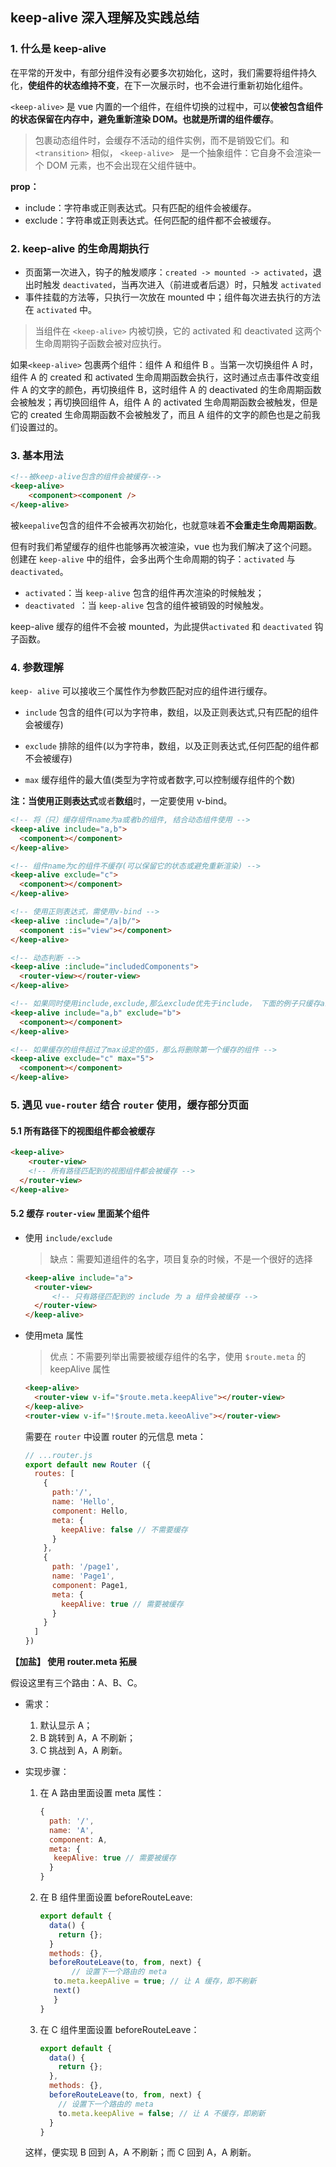 ## keep-alive 深入理解及实践总结

### 1. 什么是 keep-alive

在平常的开发中，有部分组件没有必要多次初始化，这时，我们需要将组件持久化，**使组件的状态维持不变**，在下一次展示时，也不会进行重新初始化组件。

`<keep-alive>` 是 vue 内置的一个组件，在组件切换的过程中，可以**使被包含组件的状态保留在内存中，避免重新渲染 DOM。**也就是所谓的**组件缓存**。

> <keep-alive> 包裹动态组件时，会缓存不活动的组件实例，而不是销毁它们。和 `<transition>` 相似， `<keep-alive> ` 是一个抽象组件：它自身不会渲染一个 DOM 元素，也不会出现在父组件链中。

**prop：**

- include：字符串或正则表达式。只有匹配的组件会被缓存。
- exclude：字符串或正则表达式。任何匹配的组件都不会被缓存。

### 2. keep-alive 的生命周期执行

- 页面第一次进入，钩子的触发顺序：`created -> mounted -> activated`，退出时触发 `deactivated`，当再次进入（前进或者后退）时，只触发 `activated`
- 事件挂载的方法等，只执行一次放在 mounted 中；组件每次进去执行的方法在 `activated` 中。

> 当组件在 `<keep-alive>` 内被切换，它的 activated 和 deactivated 这两个生命周期钩子函数会被对应执行。

如果`<keep-alive>` 包裹两个组件：组件 A 和组件 B 。当第一次切换组件 A 时，组件 A 的 created 和 activated 生命周期函数会执行，这时通过点击事件改变组件 A 的文字的颜色，再切换组件 B，这时组件 A 的 deactivated 的生命周期函数会被触发；再切换回组件 A，组件 A 的 activated 生命周期函数会被触发，但是它的 created 生命周期函数不会被触发了，而且 A 组件的文字的颜色也是之前我们设置过的。

### 3. 基本用法

```html
<!--被keep-alive包含的组件会被缓存-->
<keep-alive>
    <component><component />
</keep-alive>
```

被`keepalive`包含的组件不会被再次初始化，也就意味着**不会重走生命周期函数**。

但有时我们希望缓存的组件也能够再次被渲染，vue 也为我们解决了这个问题。创建在 `keep-alive` 中的组件，会多出两个生命周期的钩子：`activated` 与  `deactivated`。

- `activated`：当 `keep-alive` 包含的组件再次渲染的时候触发；
- `deactivated `：当 `keep-alive` 包含的组件被销毁的时候触发。

keep-alive 缓存的组件不会被 mounted，为此提供`activated` 和 `deactivated` 钩子函数。

### 4. 参数理解

`keep- alive` 可以接收三个属性作为参数匹配对应的组件进行缓存。

- `include` 包含的组件(可以为字符串，数组，以及正则表达式,只有匹配的组件会被缓存)

- `exclude` 排除的组件(以为字符串，数组，以及正则表达式,任何匹配的组件都不会被缓存)

- `max` 缓存组件的最大值(类型为字符或者数字,可以控制缓存组件的个数)

**注：**当使用**正则表达式**或者**数组**时，一定要使用 v-bind。

```html
<!-- 将（只）缓存组件name为a或者b的组件, 结合动态组件使用 -->
<keep-alive include="a,b">
  <component></component>
</keep-alive>

<!-- 组件name为c的组件不缓存(可以保留它的状态或避免重新渲染) -->
<keep-alive exclude="c"> 
  <component></component>
</keep-alive>

<!-- 使用正则表达式，需使用v-bind -->
<keep-alive :include="/a|b/">
  <component :is="view"></component>
</keep-alive>

<!-- 动态判断 -->
<keep-alive :include="includedComponents">
  <router-view></router-view>
</keep-alive>

<!-- 如果同时使用include,exclude,那么exclude优先于include， 下面的例子只缓存a组件 -->
<keep-alive include="a,b" exclude="b"> 
  <component></component>
</keep-alive>

<!-- 如果缓存的组件超过了max设定的值5，那么将删除第一个缓存的组件 -->
<keep-alive exclude="c" max="5"> 
  <component></component>
</keep-alive>
```

### 5. 遇见 `vue-router` 结合 `router` 使用，缓存部分页面

#### 5.1 所有路径下的视图组件都会被缓存

```html
<keep-alive>
	<router-view>
  	<!-- 所有路径匹配到的视图组件都会被缓存 -->
  </router-view>
</keep-alive>
```

#### 5.2 缓存 `router-view` 里面某个组件

- 使用 `include/exclude`

  > 缺点：需要知道组件的名字，项目复杂的时候，不是一个很好的选择

  ```html
  <keep-alive include="a">
  	<router-view>
    	<!-- 只有路径匹配到的 include 为 a 组件会被缓存 -->
    </router-view>
  </keep-alive>
  ```

- 使用meta 属性

  > 优点：不需要列举出需要被缓存组件的名字，使用 `$route.meta` 的 keepAlive 属性

  ```html
  <keep-alive>
  	<router-view v-if="$route.meta.keepAlive"></router-view>
  </keep-alive>
  <router-view v-if="!$route.meta.keeoAlive"></router-view>
  ```

  需要在 `router` 中设置 router 的元信息 meta：

  ```js
  // ...router.js
  export default new Router ({
    routes: [
      {
        path:'/',
        name: 'Hello',
        component: Hello,
        meta: {
          keepAlive: false // 不需要缓存
        }
      },
      {
        path: '/page1',
        name: 'Page1',
        component: Page1,
        meta: {
          keepAlive: true // 需要被缓存
        }
      }
    ]
  })
  ```

**【加盐】 使用 router.meta 拓展**

假设这里有三个路由：A、B、C。

- 需求：

  1. 默认显示 A；
  2. B 跳转到 A，A 不刷新；
  3. C 挑战到 A，A 刷新。

- 实现步骤：

  1. 在 A 路由里面设置 meta 属性：

     ```js
     {
       path: '/',
       name: 'A',
       component: A,
       meta: {
       	keepAlive: true // 需要被缓存
       }
     }
     ```

  2. 在 B 组件里面设置 beforeRouteLeave:

     ```js
     export default {
       data() {
         return {};
       }
       methods: {},
       beforeRouteLeave(to, from, next) {
     		// 设置下一个路由的 meta
       	to.meta.keepAlive = true; // 让 A 缓存，即不刷新
       	next()
     	}
     }
     ```

  3. 在 C 组件里面设置 beforeRouteLeave：

     ```js
     export default {
       data() {
         return {};
       },
       methods: {},
       beforeRouteLeave(to, from, next) {
         // 设置下一个路由的 meta
         to.meta.keepAlive = false; // 让 A 不缓存，即刷新
       }
     }
     ```

  这样，便实现 B 回到 A，A 不刷新；而 C 回到 A，A 刷新。

